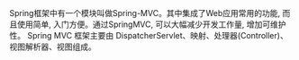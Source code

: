 

Spring框架中有一个模块叫做Spring-MVC。其中集成了Web应用常用的功能, 而且使用简单, 入门方便。通过SpringMVC, 可以大幅减少开发工作量, 增加可维护性。
Spring MVC 框架主要由 DispatcherServlet、映射、处理器(Controller)、视图解析器、视图组成。
